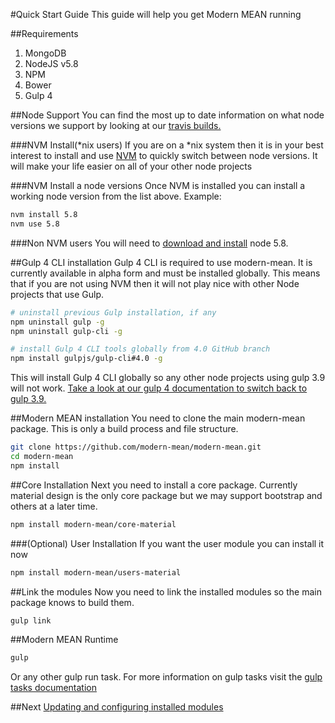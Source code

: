 #Quick Start Guide
This guide will help you get Modern MEAN running

##Requirements
1. MongoDB
2. NodeJS v5.8
3. NPM
4. Bower
5. Gulp 4

##Node Support
You can find the most up to date information on what node versions we support by looking at our <a href="https://github.com/trainerbill/modern-mean/blob/master/.travis.yml#L3">travis builds.</a>

###NVM Install(\*nix users)
If you are on a \*nix system then it is in your best interest to install and use <a href="https://github.com/creationix/nvm">NVM</a> to quickly switch between node versions. It will make your life easier on all of your other node projects

###NVM Install a node versions
Once NVM is installed you can install a working node version from the list above.  Example:
```sh
nvm install 5.8
nvm use 5.8
```

###Non NVM users
You will need to <a href="https://nodejs.org/docs/v0.5.8/">download and install</a> node 5.8.

##Gulp 4 CLI installation
Gulp 4 CLI is required to use modern-mean.  It is currently available in alpha form and must be installed globally.  This means that if you are not using NVM then it will not play nice with other Node projects that use Gulp.
```sh
# uninstall previous Gulp installation, if any
npm uninstall gulp -g
npm uninstall gulp-cli -g

# install Gulp 4 CLI tools globally from 4.0 GitHub branch
npm install gulpjs/gulp-cli#4.0 -g
```
This will install Gulp 4 CLI globally so any other node projects using gulp 3.9 will not work.  <a href="gulp4install.md">Take a look at our gulp 4 documentation to switch back to gulp 3.9.</a>

##Modern MEAN installation
You need to clone the main modern-mean package.  This is only a build process and file structure.
```sh
git clone https://github.com/modern-mean/modern-mean.git
cd modern-mean
npm install
```

##Core Installation
Next you need to install a core package.  Currently material design is the only core package but we may support bootstrap and others at a later time.
```sh
npm install modern-mean/core-material
```

###(Optional) User Installation
If you want the user module you can install it now
```sh
npm install modern-mean/users-material
```

##Link the modules
Now you need to link the installed modules so the main package knows to build them.
```sh
gulp link
```

##Modern MEAN Runtime
```sh
gulp
```
Or any other gulp run task.  For more information on gulp tasks visit the <a href="gulptasks.md">gulp tasks documentation</a>

##Next
<a href="installedmodules.md">Updating and configuring installed modules</a>
